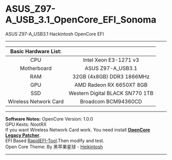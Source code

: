 # ASUS_Z97-A_USB_3.1_OpenCore_EFI_Sonoma
 ASUS Z97-A_USB3.1 Hackintosh OpenCore EFI
***  
 | **Basic Hardware List:** |                                 |
 | :----------------------: | :-----------------------------: |
 |           CPU            |      Intel Xeon E3-1271 v3      |
 |       Motherboard        |        ASUS Z97-A_USB3.1        |
 |           RAM            |    32GB (4x8GB) DDR3 1866MHz    |
 |           GPU            |    AMD Radeon RX 6650XT 8GB     |
 |           SSD            | Western Digital BLACK SN770 1TB |
 |  Wireless Network Card   |       Broadcom BCM94360CD       |
 ***
**Software Notes:** 
OpenCore Version: 1.0.0    
GPU Kexts: NootRX    
If you want Wireless Network Card work. You need install **[OpenCore Legacy Patcher](https://github.com/dortania/OpenCore-Legacy-Patcher)**.  
EFI Based [RapidEFI-Tool](https://github.com/JeoJay127/RapidEFI-Tool).Then modify and test.  
Open Core Theme: By 黑苹果星球 - [Heikintosh](https://heipg.cn/apps/opencore-theme-heikintosh.html)  
***  
